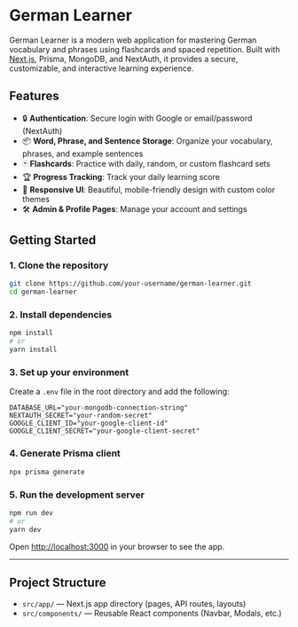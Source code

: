 # German Learner

German Learner is a modern web application for mastering German vocabulary and phrases using flashcards and spaced repetition. Built with [Next.js](https://nextjs.org), Prisma, MongoDB, and NextAuth, it provides a secure, customizable, and interactive learning experience.

## Features

- 🔒 **Authentication**: Secure login with Google or email/password (NextAuth)
- 📦 **Word, Phrase, and Sentence Storage**: Organize your vocabulary, phrases, and example sentences
- 🃏 **Flashcards**: Practice with daily, random, or custom flashcard sets
- 🏆 **Progress Tracking**: Track your daily learning score
- 🎨 **Responsive UI**: Beautiful, mobile-friendly design with custom color themes
- 🛠️ **Admin & Profile Pages**: Manage your account and settings

## Getting Started

### 1. Clone the repository

```bash
git clone https://github.com/your-username/german-learner.git
cd german-learner
```

### 2. Install dependencies

```bash
npm install
# or
yarn install
```

### 3. Set up your environment

Create a `.env` file in the root directory and add the following:

```
DATABASE_URL="your-mongodb-connection-string"
NEXTAUTH_SECRET="your-random-secret"
GOOGLE_CLIENT_ID="your-google-client-id"
GOOGLE_CLIENT_SECRET="your-google-client-secret"
```

### 4. Generate Prisma client

```bash
npx prisma generate
```

### 5. Run the development server

```bash
npm run dev
# or
yarn dev
```

Open [http://localhost:3000](http://localhost:3000) in your browser to see the app.

---

## Project Structure

- `src/app/` — Next.js app directory (pages, API routes, layouts)
- `src/components/` — Reusable React components (Navbar, Modals, etc.)
